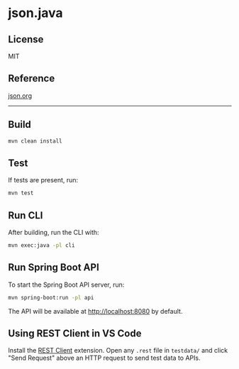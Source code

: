 # json.java

## License

MIT

## Reference

[json.org](http://json.org)

---

## Build

```sh
mvn clean install
```

## Test

If tests are present, run:

```sh
mvn test
```

## Run CLI

After building, run the CLI with:

```sh
mvn exec:java -pl cli
```

## Run Spring Boot API

To start the Spring Boot API server, run:

```sh
mvn spring-boot:run -pl api
```

The API will be available at [http://localhost:8080](http://localhost:8080) by default.

## Using REST Client in VS Code

Install the [REST Client](https://marketplace.visualstudio.com/items?itemName=humao.rest-client) extension. Open any `.rest` file in `testdata/` and click "Send Request" above an HTTP request to send test data to APIs.
